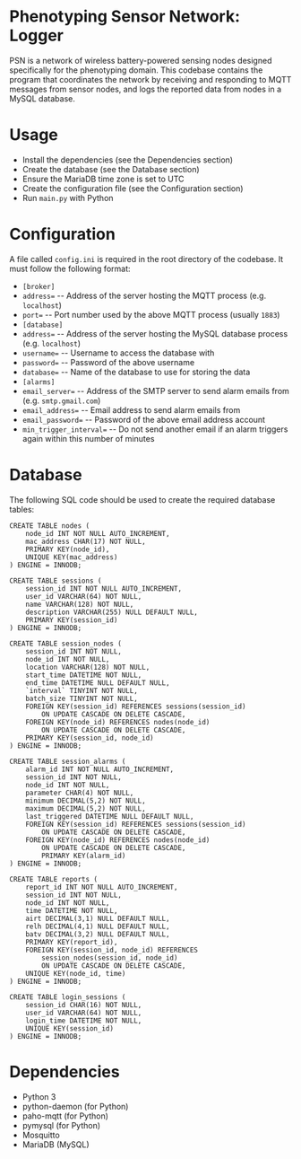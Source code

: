 
# Phenotyping Sensor Network: Logger
PSN is a network of wireless battery-powered sensing nodes designed specifically for the phenotyping domain. This codebase contains the program that coordinates the network by receiving and responding to MQTT messages from sensor nodes, and logs the reported data from nodes in a MySQL database.

# Usage
- Install the dependencies (see the Dependencies section)
- Create the database (see the Database section)
- Ensure the MariaDB time zone is set to UTC
- Create the configuration file (see the Configuration section)
- Run `main.py` with Python

# Configuration
A file called `config.ini` is required in the root directory of the codebase. It must follow the following format:

- `[broker]`
- `address=` -- Address of the server hosting the MQTT process (e.g. `localhost`)
- `port=` -- Port number used by the above MQTT process (usually `1883`)
- `[database]`
- `address=` -- Address of the server hosting the MySQL database process (e.g. `localhost`)
- `username=` -- Username to access the database with
- `password=` -- Password of the above username
- `database=` -- Name of the database to use for storing the data
- `[alarms]`
- `email_server=` -- Address of the SMTP server to send alarm emails from (e.g. `smtp.gmail.com`)
- `email_address=` -- Email address to send alarm emails from
- `email_password=` -- Password of the above email address account
- `min_trigger_interval=` -- Do not send another email if an alarm triggers again within this number of minutes

# Database
The following SQL code should be used to create the required database tables:

    CREATE TABLE nodes (
        node_id INT NOT NULL AUTO_INCREMENT,
        mac_address CHAR(17) NOT NULL,
        PRIMARY KEY(node_id),
        UNIQUE KEY(mac_address)
    ) ENGINE = INNODB;
    
    CREATE TABLE sessions (
        session_id INT NOT NULL AUTO_INCREMENT,
        user_id VARCHAR(64) NOT NULL,
        name VARCHAR(128) NOT NULL,
        description VARCHAR(255) NULL DEFAULT NULL,
        PRIMARY KEY(session_id)
    ) ENGINE = INNODB;
    
    CREATE TABLE session_nodes (
        session_id INT NOT NULL,
        node_id INT NOT NULL,
        location VARCHAR(128) NOT NULL,
        start_time DATETIME NOT NULL,
        end_time DATETIME NULL DEFAULT NULL,
        `interval` TINYINT NOT NULL,
        batch_size TINYINT NOT NULL,
        FOREIGN KEY(session_id) REFERENCES sessions(session_id)
            ON UPDATE CASCADE ON DELETE CASCADE,
        FOREIGN KEY(node_id) REFERENCES nodes(node_id)
            ON UPDATE CASCADE ON DELETE CASCADE,
        PRIMARY KEY(session_id, node_id)
    ) ENGINE = INNODB;

    CREATE TABLE session_alarms (
        alarm_id INT NOT NULL AUTO_INCREMENT,
        session_id INT NOT NULL,
        node_id INT NOT NULL,
        parameter CHAR(4) NOT NULL,
        minimum DECIMAL(5,2) NOT NULL,
        maximum DECIMAL(5,2) NOT NULL,
        last_triggered DATETIME NULL DEFAULT NULL,
        FOREIGN KEY(session_id) REFERENCES sessions(session_id)
            ON UPDATE CASCADE ON DELETE CASCADE,
        FOREIGN KEY(node_id) REFERENCES nodes(node_id)
            ON UPDATE CASCADE ON DELETE CASCADE,
            PRIMARY KEY(alarm_id)
    ) ENGINE = INNODB;

    CREATE TABLE reports (
        report_id INT NOT NULL AUTO_INCREMENT,
        session_id INT NOT NULL,
        node_id INT NOT NULL,
        time DATETIME NOT NULL,
        airt DECIMAL(3,1) NULL DEFAULT NULL,
        relh DECIMAL(4,1) NULL DEFAULT NULL,
        batv DECIMAL(3,2) NULL DEFAULT NULL,
        PRIMARY KEY(report_id),
        FOREIGN KEY(session_id, node_id) REFERENCES
            session_nodes(session_id, node_id)
            ON UPDATE CASCADE ON DELETE CASCADE,
        UNIQUE KEY(node_id, time)
    ) ENGINE = INNODB;

    CREATE TABLE login_sessions (
        session_id CHAR(16) NOT NULL,
        user_id VARCHAR(64) NOT NULL,
        login_time DATETIME NOT NULL,
        UNIQUE KEY(session_id)
    ) ENGINE = INNODB;

# Dependencies
- Python 3
- python-daemon (for Python)
- paho-mqtt (for Python)
- pymysql (for Python)
- Mosquitto
- MariaDB (MySQL)
